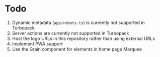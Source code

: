 # Todo

1. Dynamic metadata (`app/robots.ts`) is currently not supported in Turbopack
2. Server actions are currently not supported in Turbopack
3. Host the logo URLs in this repository rather than using external URLs
4. Implement PWA support
5. Use the Grain component for elements in home page Marquee
